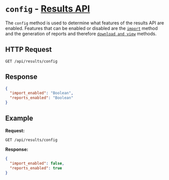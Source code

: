 # `config` - [Results API](../README.md#results-api)

The `config` method is used to determine what features of the results API are 
enabled. Features that can be enabled or disabled are the 
[`import`](./import.md) method and the generation of reports and therefore 
[`download and view`](./download.md) methods.

## HTTP Request

`GET /api/results/config`

## Response

```json
{
  "import_enabled": "Boolean",
  "reports_enabled": "Boolean"
}
```

## Example

**Request:**

`GET /api/results/config`

**Response:**

```json
{
  "import_enabled": false,
  "reports_enabled": true
}
```
